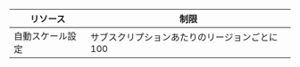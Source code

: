 
| リソース | 制限 |
| --- | --- |
| 自動スケール設定 |サブスクリプションあたりのリージョンごとに 100 |

<!---HONumber=AcomDC_0907_2016-->